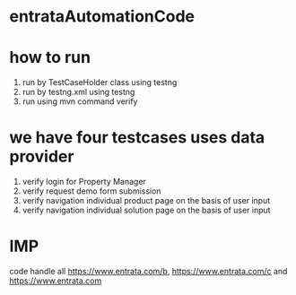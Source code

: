 # entrataAutomationCode
# how to run 
1. run by TestCaseHolder class using testng
2. run by testng.xml using testng
3. run using mvn command verify

# we have four testcases uses data provider
1. verify login for Property Manager
2. verify request demo form submission
3. verify navigation individual product page on the basis of user input
4. verify navigation individual solution page on the basis of user input

# IMP
code handle all https://www.entrata.com/b, https://www.entrata.com/c and https://www.entrata.com
